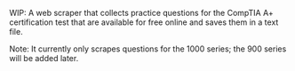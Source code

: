 WIP: A web scraper that collects practice questions for the CompTIA A+ certification test that are available for free online and saves them in a text file.

Note: It currently only scrapes questions for the 1000 series; the 900 series will be added later.